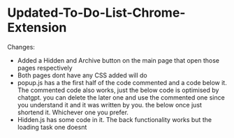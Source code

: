 # Updated-To-Do-List-Chrome-Extension

Changes:
- Added a Hidden and Archive button on the main page that open those pages respectively
- Both pages dont have any CSS added will do
- popup.js has a the first half of the code commented and a code below it. The commented code also works, just the below code is optimised by chatgpt. you can delete the later one and use the commented one since you understand it and it was written by you. the below once just shortend it. Whichever one you prefer.
- Hidden.js has some code in it. The back functionality works but the loading task one doesnt

